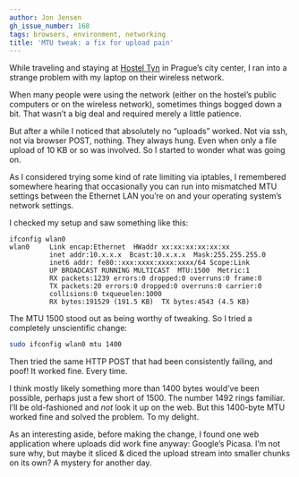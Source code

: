 ```yaml
---
author: Jon Jensen
gh_issue_number: 168
tags: browsers, environment, networking
title: 'MTU tweak: a fix for upload pain'
---
```


While traveling and staying at [Hostel Tyn](http://tyn.prague-hostels.cz/) in Prague’s city center, I ran into a strange problem with my laptop on their wireless network.

When many people were using the network (either on the hostel’s public computers or on the wireless network), sometimes things bogged down a bit. That wasn’t a big deal and required merely a little patience.

But after a while I noticed that absolutely no “uploads” worked. Not via ssh, not via browser POST, nothing. They always hung. Even when only a file upload of 10 KB or so was involved. So I started to wonder what was going on.

As I considered trying some kind of rate limiting via iptables, I remembered somewhere hearing that occasionally you can run into mismatched MTU settings between the Ethernet LAN you’re on and your operating system’s network settings.

I checked my setup and saw something like this:

```
ifconfig wlan0
wlan0     Link encap:Ethernet  HWaddr xx:xx:xx:xx:xx:xx
          inet addr:10.x.x.x  Bcast:10.x.x.x  Mask:255.255.255.0
          inet6 addr: fe80::xxx:xxxx:xxxx:xxxx/64 Scope:Link
          UP BROADCAST RUNNING MULTICAST  MTU:1500  Metric:1
          RX packets:1239 errors:0 dropped:0 overruns:0 frame:0
          TX packets:20 errors:0 dropped:0 overruns:0 carrier:0
          collisions:0 txqueuelen:1000
          RX bytes:191529 (191.5 KB)  TX bytes:4543 (4.5 KB)
```

The MTU 1500 stood out as being worthy of tweaking. So I tried a completely unscientific change:

```bash
sudo ifconfig wlan0 mtu 1400
```

Then tried the same HTTP POST that had been consistently failing, and poof! It worked fine. Every time.

I think mostly likely something more than 1400 bytes would’ve been possible, perhaps just a few short of 1500. The number 1492 rings familiar. I’ll be old-fashioned and *not* look it up on the web. But this 1400-byte MTU worked fine and solved the problem. To my delight.

As an interesting aside, before making the change, I found one web application where uploads did work fine anyway: Google’s Picasa. I’m not sure why, but maybe it sliced & diced the upload stream into smaller chunks on its own? A mystery for another day.
